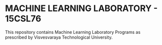 # MACHINE LEARNING LABORATORY - 15CSL76 

This repository contains Machine Learning Laboratory Programs as prescribed by Visvesvaraya Technological University.